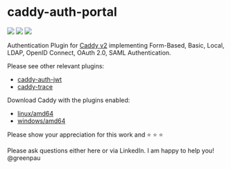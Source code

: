 # caddy-auth-portal

<a href="https://github.com/greenpau/caddy-auth-portal/actions/" target="_blank"><img src="https://github.com/greenpau/caddy-auth-portal/workflows/build/badge.svg?branch=main"></a>
<a href="https://pkg.go.dev/github.com/greenpau/caddy-auth-portal" target="_blank"><img src="https://img.shields.io/badge/godoc-reference-blue.svg"></a>
<a href="https://caddy.community" target="_blank"><img src="https://img.shields.io/badge/community-forum-ff69b4.svg"></a>

Authentication Plugin for [Caddy v2](https://github.com/caddyserver/caddy) implementing
Form-Based, Basic, Local, LDAP, OpenID Connect, OAuth 2.0, SAML Authentication.

Please see other relevant plugins:
* [caddy-auth-jwt](https://github.com/greenpau/caddy-auth-jwt)
* [caddy-trace](https://github.com/greenpau/caddy-trace)

Download Caddy with the plugins enabled:

* <a href="https://caddyserver.com/api/download?os=linux&arch=amd64&p=github.com%2Fgreenpau%2Fcaddy-auth-jwt%40v1.2.7&p=github.com%2Fgreenpau%2Fcaddy-auth-portal%40v1.4.4&p=github.com%2Fgreenpau%2Fcaddy-trace%40v1.1.6" target="_blank">linux/amd64</a>
* <a href="https://caddyserver.com/api/download?os=windows&arch=amd64&p=github.com%2Fgreenpau%2Fcaddy-auth-jwt%40v1.2.7&p=github.com%2Fgreenpau%2Fcaddy-auth-portal%40v1.4.4&p=github.com%2Fgreenpau%2Fcaddy-trace%40v1.1.6" target="_blank">windows/amd64</a>

Please show your appreciation for this work and :star: :star: :star:

Please ask questions either here or via LinkedIn. I am happy to help you! @greenpau
